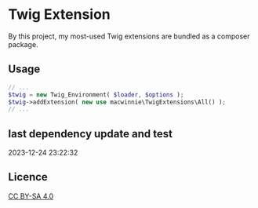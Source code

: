 # Twig Extension

By this project, my most-used Twig extensions are bundled as a composer package.

## Usage

```php
// ...
$twig = new Twig_Environment( $loader, $options );
$twig->addExtension( new use macwinnie\TwigExtensions\All() );
// ...
```

## last dependency update and test

2023-12-24 23:22:32

## Licence

[CC BY-SA 4.0](https://creativecommons.org/licenses/by-sa/4.0/deed.en)
